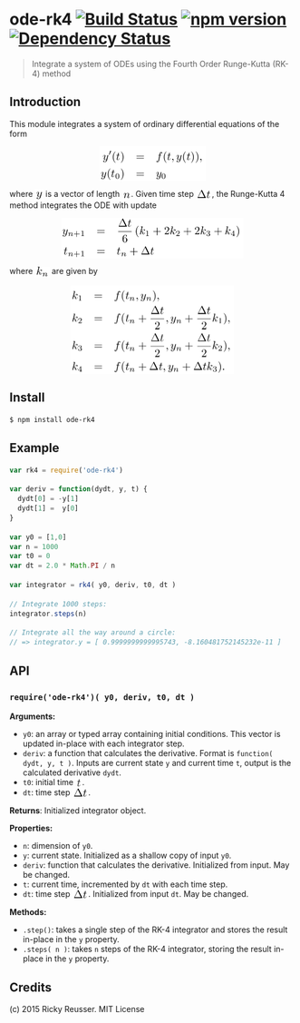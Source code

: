 # ode-rk4 [![Build Status](https://travis-ci.org/scijs/ode-rk4.svg)](https://travis-ci.org/scijs/ode-rk4) [![npm version](https://badge.fury.io/js/ode-rk4.svg)](http://badge.fury.io/js/ode-rk4) [![Dependency Status](https://david-dm.org/scijs/ode-rk4.svg)](https://david-dm.org/scijs/ode-rk4)

> Integrate a system of ODEs using the Fourth Order Runge-Kutta (RK-4) method


## Introduction

This module integrates a system of ordinary differential equations of the form

<p align="center"><img alt="&bsol;begin&lcub;eqnarray&midast;&rcub; y&apos;&lpar;t&rpar; &amp;&equals;&amp; f&lpar;t&comma; y&lpar;t&rpar;&rpar;&comma; &bsol;&bsol; y&lpar;t&lowbar;0&rpar; &amp;&equals;&amp; y&lowbar;0 &bsol;end&lcub;eqnarray&midast;&rcub;" valign="middle" src="docs/images/begineqnarray-yt-ft-yt-yt_0-y_0-endeqnarray-0298eae3db.png" width="187" height="61"></p>

where <img alt="y" valign="middle" src="docs/images/y-720f311276.png" width="14.5" height="20"> is a vector of length <img alt="n" valign="middle" src="docs/images/n-9baedbc330.png" width="16" height="16">. Given time step <img alt="&bsol;Delta t" valign="middle" src="docs/images/delta-t-a20a5fe4f2.png" width="28" height="16">, the Runge-Kutta 4 method integrates the ODE with update

<p align="center"><img alt="&bsol;begin&lcub;eqnarray&midast;&rcub; y&lowbar;&lcub;n&plus;1&rcub; &amp;&equals;&amp; &bsol;frac&lcub;&bsol;Delta t&rcub;&lcub;6&rcub;&bsol;left&lpar;k&lowbar;1 &plus; 2k&lowbar;2 &plus; 2k&lowbar;3 &plus; k&lowbar;4&bsol;right&rpar; &bsol;&bsol; t&lowbar;&lcub;n&plus;1&rcub; &amp;&equals;&amp; t&lowbar;n &plus; &bsol;Delta t &bsol;end&lcub;eqnarray&midast;&rcub;" valign="middle" src="docs/images/begineqnarray-y_n1-fracdelta-t6leftk_1-2k_2-2-41157480a7.png" width="321.5" height="71"></p>
where <img alt="k&lowbar;n" valign="middle" src="docs/images/k_n-d413726dee.png" width="25.5" height="19"> are given by
<p align="center"><img alt="&bsol;begin&lcub;eqnarray&midast;&rcub; k&lowbar;1 &amp;&equals;&amp; f&lpar;t&lowbar;n&comma; y&lowbar;n&rpar;&comma; &bsol;&bsol; k&lowbar;2 &amp;&equals;&amp; f&lpar;t&lowbar;n &plus; &bsol;frac&lcub;&bsol;Delta t&rcub;&lcub;2&rcub;&comma; y&lowbar;n &plus; &bsol;frac&lcub;&bsol;Delta t&rcub;&lcub;2&rcub; k&lowbar;1&rpar;&comma; &bsol;&bsol; k&lowbar;3 &amp;&equals;&amp; f&lpar;t&lowbar;n &plus; &bsol;frac&lcub;&bsol;Delta t&rcub;&lcub;2&rcub;&comma; y&lowbar;n &plus; &bsol;frac&lcub;&bsol;Delta t&rcub;&lcub;2&rcub; k&lowbar;2&rpar;&comma; &bsol;&bsol; k&lowbar;4 &amp;&equals;&amp; f&lpar;t&lowbar;n &plus; &bsol;Delta t&comma; y&lowbar;n &plus; &bsol;Delta tk&lowbar;3&rpar;&period;  &bsol;end&lcub;eqnarray&midast;&rcub;" valign="middle" src="docs/images/begineqnarray-k_1-ft_n-y_n-k_2-ft_n-fracdelta-35d808c6ef.png" width="288" height="156.5"></p>

## Install

```bash
$ npm install ode-rk4
```

## Example

```javascript
var rk4 = require('ode-rk4')

var deriv = function(dydt, y, t) {
  dydt[0] = -y[1]
  dydt[1] =  y[0]
}

var y0 = [1,0]
var n = 1000
var t0 = 0
var dt = 2.0 * Math.PI / n

var integrator = rk4( y0, deriv, t0, dt )

// Integrate 1000 steps:
integrator.steps(n)

// Integrate all the way around a circle:
// => integrator.y = [ 0.9999999999995743, -8.160481752145232e-11 ]
```



## API

### `require('ode-rk4')( y0, deriv, t0, dt )`
**Arguments:**
- `y0`: an array or typed array containing initial conditions. This vector is updated in-place with each integrator step.
- `deriv`: a function that calculates the derivative. Format is `function( dydt, y, t )`. Inputs are current state `y` and current time `t`, output is the calculated derivative `dydt`.
- `t0`: initial time <img alt="t" valign="middle" src="docs/images/t-fc93da6f4d.png" width="11.5" height="16">.
- `dt`: time step <img alt="&bsol;Delta t" valign="middle" src="docs/images/delta-t-a20a5fe4f2.png" width="28" height="16">.

**Returns**:
Initialized integrator object.

**Properties:**
- `n`: dimension of `y0`.
- `y`: current state. Initialized as a shallow copy of input `y0`.
- `deriv`: function that calculates the derivative. Initialized from input. May be changed.
- `t`: current time, incremented by `dt` with each time step.
- `dt`: time step <img alt="&bsol;Delta t" valign="middle" src="docs/images/delta-t-a20a5fe4f2.png" width="28" height="16">. Initialized from input `dt`. May be changed.

**Methods:**
- `.step()`: takes a single step of the RK-4 integrator and stores the result in-place in the `y` property.
- `.steps( n )`: takes `n` steps of the RK-4 integrator, storing the result in-place in the `y` property.

## Credits

(c) 2015 Ricky Reusser. MIT License
